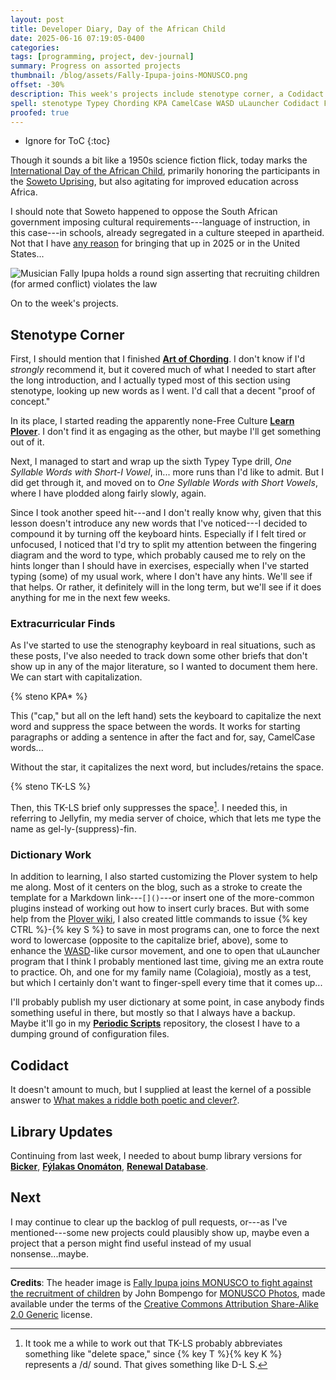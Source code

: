 ```yaml
---
layout: post
title: Developer Diary, Day of the African Child
date: 2025-06-16 07:19:05-0400
categories:
tags: [programming, project, dev-journal]
summary: Progress on assorted projects
thumbnail: /blog/assets/Fally-Ipupa-joins-MONUSCO.png
offset: -30%
description: This week's projects include stenotype corner, a Codidact answer, and another batch of library updates.
spell: stenotype Typey Chording KPA CamelCase WASD uLauncher Codidact Fýlakas Onomáton Fally Ipupa MONUSCO Bompengo
proofed: true
---
```


* Ignore for ToC
{:toc}

Though it sounds a bit like a 1950s science fiction flick, today marks the [International Day of the African Child](https://en.wikipedia.org/wiki/International_Day_of_the_African_Child), primarily honoring the participants in the [Soweto Uprising](https://en.wikipedia.org/wiki/Soweto_uprising), but also agitating for improved education across Africa.

I should note that Soweto happened to oppose the South African government imposing cultural requirements---language of instruction, in this case---in schools, already segregated in a culture steeped in apartheid.  Not that I have [any reason](https://www.whitehouse.gov/presidential-actions/2025/01/ending-radical-indoctrination-in-k-12-schooling/) for bringing that up in 2025 or in the United States...

![Musician Fally Ipupa holds a round sign asserting that recruiting children (for armed conflict) violates the law](/blog/assets/Fally-Ipupa-joins-MONUSCO.png "Not currently an African child, but he was...")

On to the week's projects.

## Stenotype Corner

First, I should mention that I finished [**Art of Chording**](https://www.artofchording.com/). I don't know if I'd *strongly* recommend it, but it covered much of what I needed to start after the long introduction, and I actually typed most of this section using stenotype, looking up new words as I went. I'd call that a decent "proof of concept."

In its place, I started reading the apparently none-Free Culture [**Learn Plover**](https://www.openstenoproject.org/learn-plover/lesson-3-english-sounds.html). I don't find it as engaging as the other, but maybe I'll get something out of it.

Next, I managed to start and wrap up the sixth Typey Type drill, *One Syllable Words with Short-I Vowel*, in... more runs than I'd like to admit. But I did get through it, and moved on to *One Syllable Words with Short Vowels*, where I have plodded along fairly slowly, again.

Since I took another speed hit---and I don't really know why, given that this lesson doesn't introduce any new words that I've noticed---I decided to compound it by turning off the keyboard hints.  Especially if I felt tired or unfocused, I noticed that I'd try to split my attention between the fingering diagram and the word to type, which probably caused me to rely on the hints longer than I should have in exercises, especially when I've started typing (some) of my usual work, where I don't have any hints. We'll see if that helps. Or rather, it definitely will in the long term, but we'll see if it does anything for me in the next few weeks.

### Extracurricular Finds

As I've started to use the stenography keyboard in real situations, such as these posts, I've also needed to track down some other briefs that don't show up in any of the major literature, so I wanted to document them here. We can start with capitalization.

{% steno KPA* %}

This ("cap," but all on the left hand) sets the keyboard to capitalize the next word and suppress the space between the words. It works for starting paragraphs or adding a sentence in after the fact and for, say, CamelCase words...

Without the star, it capitalizes the next word, but includes/retains the space.

{% steno TK-LS %}

Then, this TK-LS brief only suppresses the space[^1]. I needed this, in referring to Jellyfin, my media server of choice, which that lets me type the name as gel-ly-(suppress)-fin.

[^1]:  It took me a while to work out that TK-LS probably abbreviates something like "delete space," since {% key T %}{% key K %} represents a /d/ sound.  That gives something like D-L S.

### Dictionary Work

In addition to learning, I also started customizing the Plover system to help me along.  Most of it centers on the blog, such as a stroke to create the template for a Markdown link---`[]()`---or insert one of the more-common plugins instead of working out how to insert curly braces.  But with some help from the [Plover wiki](https://plover.wiki/index.php/Dictionary_format), I also created little commands to issue {% key CTRL %}-{% key S %} to save in most programs can, one to force the next word to lowercase (opposite to the capitalize brief, above), some to enhance the [WASD](https://en.wikipedia.org/wiki/Arrow_keys#WASD_keys)-like cursor movement, and one to open that uLauncher program that I think I probably mentioned last time, giving me an extra route to practice. Oh, and one for my family name (Colagioia), mostly as a test, but which I certainly don't want to finger-spell every time that it comes up...

I'll probably publish my user dictionary at some point, in case anybody finds something useful in there, but mostly so that I always have a backup.  Maybe it'll go in my [**Periodic Scripts**](https://github.com/jcolag/periodic-scripts) repository, the closest I have to a dumping ground of configuration files.

## Codidact

It doesn't amount to much, but I supplied at least the kernel of a possible answer to [What makes a riddle both poetic and clever?](https://writing.codidact.com/posts/294121#answer-294145).

## Library Updates

Continuing from last week, I needed to about bump library versions for [**Bicker**](https://github.com/jcolag/Bicker), [**Fýlakas Onomáton**](https://github.com/jcolag/fylakas-onomaton), [**Renewal Database**](https://github.com/jcolag/RenewDB).

## Next

I may continue to clear up the backlog of pull requests, or---as I've mentioned---some new projects could plausibly show up, maybe even a project that a person might find useful instead of my usual nonsense...maybe.

* * *

**Credits**:  The header image is [Fally Ipupa joins MONUSCO to fight against the recruitment of children](https://www.flickr.com/photos/monusco/27925850607/) by John Bompengo for [MONUSCO Photos](https://www.flickr.com/photos/monusco/), made available under the terms of the [Creative Commons Attribution Share-Alike 2.0 Generic](https://creativecommons.org/licenses/by-sa/2.0/deed.en) license.
